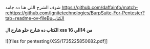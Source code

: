 شوف  الشرح اللي هنا ده جامد https://github.com/daffainfo/match-rehttps://github.com/Ignitetechnologies/BurpSuite-For-Pentester?tab=readme-ov-fileBuالكتاب

#### الكتاب ده شارح حلو شارح ال xss من 14الي 16

![[files for pentesting/XSS/1735225850682.pdf]]